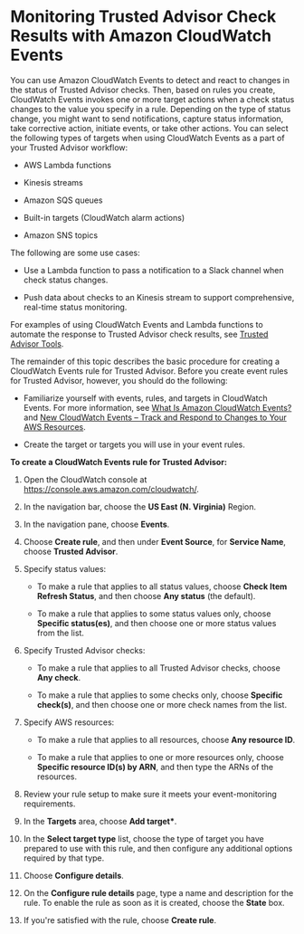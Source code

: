 # Monitoring Trusted Advisor Check Results with Amazon CloudWatch Events<a name="cloudwatch-events-ta"></a>

You can use Amazon CloudWatch Events to detect and react to changes in the status of Trusted Advisor checks\. Then, based on rules you create, CloudWatch Events invokes one or more target actions when a check status changes to the value you specify in a rule\. Depending on the type of status change, you might want to send notifications, capture status information, take corrective action, initiate events, or take other actions\. You can select the following types of targets when using CloudWatch Events as a part of your Trusted Advisor workflow:

+ AWS Lambda functions

+ Kinesis streams

+ Amazon SQS queues

+ Built\-in targets \(CloudWatch alarm actions\)

+ Amazon SNS topics

The following are some use cases:

+ Use a Lambda function to pass a notification to a Slack channel when check status changes\.

+ Push data about checks to an Kinesis stream to support comprehensive, real\-time status monitoring\.

For examples of using CloudWatch Events and Lambda functions to automate the response to Trusted Advisor check results, see [Trusted Advisor Tools](https://github.com/aws/Trusted-Advisor-Tools)\. 

The remainder of this topic describes the basic procedure for creating a CloudWatch Events rule for Trusted Advisor\. Before you create event rules for Trusted Advisor, however, you should do the following:

+ Familiarize yourself with events, rules, and targets in CloudWatch Events\. For more information, see [What Is Amazon CloudWatch Events?](http://docs.aws.amazon.com/AmazonCloudWatch/latest/events/WhatIsCloudWatchEvents.html) and [New CloudWatch Events – Track and Respond to Changes to Your AWS Resources](https://aws.amazon.com/blogs/aws/new-cloudwatch-events-track-and-respond-to-changes-to-your-aws-resources/)\.

+ Create the target or targets you will use in your event rules\. 

**To create a CloudWatch Events rule for Trusted Advisor:**

1. Open the CloudWatch console at [https://console\.aws\.amazon\.com/cloudwatch/](https://console.aws.amazon.com/cloudwatch/)\.

1. In the navigation bar, choose the **US East \(N\. Virginia\)** Region\.

1. In the navigation pane, choose **Events**\.

1. Choose **Create rule**, and then under **Event Source**, for **Service Name**, choose **Trusted Advisor**\.

1. Specify status values:

   + To make a rule that applies to all status values, choose **Check Item Refresh Status**, and then choose **Any status** \(the default\)\.

   + To make a rule that applies to some status values only, choose **Specific status\(es\)**, and then choose one or more status values from the list\.

1. Specify Trusted Advisor checks:

   + To make a rule that applies to all Trusted Advisor checks, choose **Any check**\.

   + To make a rule that applies to some checks only, choose **Specific check\(s\)**, and then choose one or more check names from the list\. 

1. Specify AWS resources:

   + To make a rule that applies to all resources, choose **Any resource ID**\.

   + To make a rule that applies to one or more resources only, choose **Specific resource ID\(s\) by ARN**, and then type the ARNs of the resources\.

1. Review your rule setup to make sure it meets your event\-monitoring requirements\.

1. In the **Targets** area, choose **Add target\***\.

1. In the **Select target type** list, choose the type of target you have prepared to use with this rule, and then configure any additional options required by that type\. 

1. Choose **Configure details**\.

1. On the **Configure rule details** page, type a name and description for the rule\. To enable the rule as soon as it is created, choose the **State** box\.

1. If you're satisfied with the rule, choose **Create rule**\.